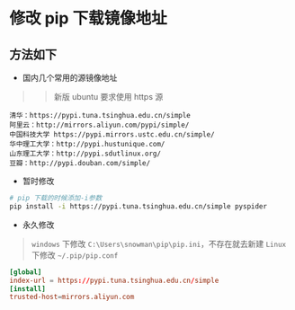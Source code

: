 # 修改 pip 下载镜像地址

## 方法如下

- 国内几个常用的源镜像地址

> > 新版 ubuntu 要求使用 https 源

```b
清华：https://pypi.tuna.tsinghua.edu.cn/simple
阿里云：http://mirrors.aliyun.com/pypi/simple/
中国科技大学 https://pypi.mirrors.ustc.edu.cn/simple/
华中理工大学：http://pypi.hustunique.com/
山东理工大学：http://pypi.sdutlinux.org/
豆瓣：http://pypi.douban.com/simple/
```

- 暂时修改

```bash
# pip 下载的时候添加-i参数
pip install -i https://pypi.tuna.tsinghua.edu.cn/simple pyspider
```

- 永久修改

> `windows` 下修改 `C:\Users\snowman\pip\pip.ini`，不存在就去新建
> `Linux` 下修改 `~/.pip/pip.conf`

```conf
[global]
index-url = https://pypi.tuna.tsinghua.edu.cn/simple
[install]
trusted-host=mirrors.aliyun.com
```
